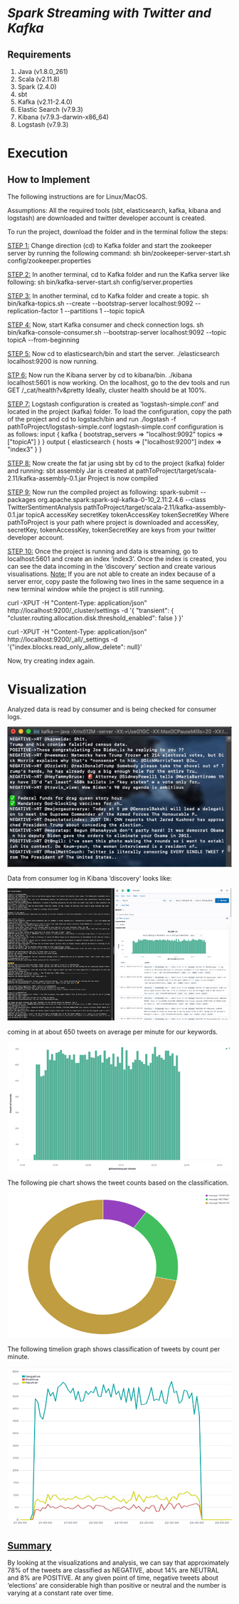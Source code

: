# *Spark Streaming with Twitter and Kafka*

## Requirements

1.	Java		(v1.8.0_261)
2.	Scala		(v2.11.8)
3.	Spark		(2.4.0)
4.	sbt
5.	Kafka		(v2.11-2.4.0)
6.	Elastic Search	(v7.9.3)
7.	Kibana		(v7.9.3-darwin-x86_64)
8.	Logstash	(v7.9.3)

# Execution

## How to Implement

The following instructions are for Linux/MacOS.

Assumptions: All the required tools (sbt, elasticsearch, kafka, kibana and logstash) are downloaded and twitter developer account is created.

To run the project, download the folder and in the terminal follow the steps:

<ins>STEP 1:</ins>
Change direction (cd) to Kafka folder and start the zookeeper server by running the following command:
sh bin/zookeeper-server-start.sh config/zookeeper.properties

<ins>STEP 2:</ins>
In another terminal, cd to Kafka folder and run the Kafka server like following:
sh bin/kafka-server-start.sh config/server.properties

<ins>STEP 3:</ins>
In another terminal, cd to Kafka folder and create a topic.
sh bin/kafka-topics.sh --create --bootstrap-server localhost:9092 --replication-factor 1 --partitions 1 --topic topicA

<ins>STEP 4:</ins>
Now, start Kafka consumer and check connection logs.
sh bin/kafka-console-consumer.sh --bootstrap-server localhost:9092 --topic topicA --from-beginning

<ins>STEP 5:</ins>
Now cd to elasticsearch/bin and start the server.
./elasticsearch
localhost:9200 is now running.

<ins>STP 6:</ins>
Now run the Kibana server by cd to kibana/bin.
./kibana 
localhost:5601 is now working. On the localhost, go to the dev tools and run 
GET /_cat/health?v&pretty
Ideally, cluster health should be at 100%.

<ins>STEP 7:</ins>
Logstash configuration is created as ‘logstash-simple.conf’ and located in the project (kafka) folder. To load the configuration, copy the path of the project and cd to logstach/bin and run
./logstash -f pathToProject/logstash-simple.conf
logstash-simple.conf configuration is as follows:
input { kafka { bootstrap_servers => "localhost:9092" topics => ["topicA"] } } output { elasticsearch { hosts => ["localhost:9200"] index => "index3" } } 

<ins>STEP 8:</ins>
Now create the fat jar using sbt by cd to the project (kafka) folder and running:
sbt assembly
Jar is created at pathToProject/target/scala-2.11/kafka-assembly-0.1.jar 
Project is now compiled

<ins>STEP 9:</ins>
Now run the compiled project as following:
spark-submit --packages org.apache.spark:spark-sql-kafka-0-10_2.11:2.4.6 --class TwitterSentimentAnalysis pathToProject/target/scala-2.11/kafka-assembly-0.1.jar topicA accessKey secretKey tokenAccessKey tokenSecretKey
Where
pathToProject is your path where project is downloaded and
accessKey, secretKey, tokenAccessKey, tokenSecretKey are keys from your twitter developer account.

<ins>STEP 10:</ins>
Once the project is running and data is streaming, go to localhost:5601 and create an index ‘index3’. Once the index is created, you can see the data incoming in the ‘discovery’ section and create various visualisations.
<ins>Note:</ins>
If you are not able to create an index because of a server error, copy paste the following two lines in the same sequence in a new terminal window while the project is still running.

curl -XPUT -H "Content-Type: application/json" http://localhost:9200/_cluster/settings -d '{ "transient": { "cluster.routing.allocation.disk.threshold_enabled": false } }'

curl -XPUT -H "Content-Type: application/json" http://localhost:9200/_all/_settings -d '{"index.blocks.read_only_allow_delete": null}'

Now, try creating index again.


# Visualization

Analyzed data is read by consumer and is being checked for consumer logs.

![](images/env.png)

Data from consumer log in Kibana ‘discovery’ looks like:

![](images/Picture1.png)

coming in at about 650 tweets on average per minute for our keywords.

![](images/Picture2.png)

The following pie chart shows the tweet counts based on the classification.

![](images/Picture3.png)

The following timelion graph shows classification of tweets by count per minute.

![](images/Picture4.png)

## <ins> Summary </ins>
By looking at the visualizations and analysis, we can say that approximately 78% of the tweets are classified as NEGATIVE, about 14% are NEUTRAL and 8% are POSITIVE. At any given point of time, negative tweets about ‘elections’ are considerable high than positive or neutral and the number is varying at a constant rate over time.

